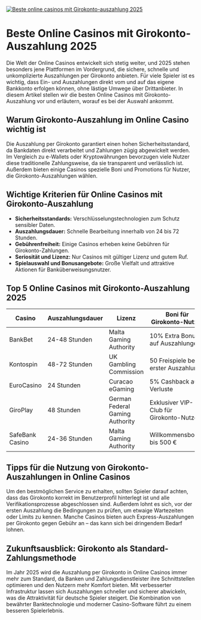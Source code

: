 [![Beste online casinos mit Girokonto-auszahlung 2025](https://123-caf.pages.dev/gitsignup.png)](https://vrmoo.ru/Bt82HjjY)

<h1>Beste Online Casinos mit Girokonto-Auszahlung 2025</h1>  <p>Die Welt der Online Casinos entwickelt sich stetig weiter, und 2025 stehen besonders jene Plattformen im Vordergrund, die sichere, schnelle und unkomplizierte Auszahlungen per Girokonto anbieten. Für viele Spieler ist es wichtig, dass Ein- und Auszahlungen direkt vom und auf das eigene Bankkonto erfolgen können, ohne lästige Umwege über Drittanbieter. In diesem Artikel stellen wir die besten Online Casinos mit Girokonto-Auszahlung vor und erläutern, worauf es bei der Auswahl ankommt.</p>  <h2>Warum Girokonto-Auszahlung im Online Casino wichtig ist</h2>  <p>Die Auszahlung per Girokonto garantiert einen hohen Sicherheitsstandard, da Bankdaten direkt verarbeitet und Zahlungen zügig abgewickelt werden. Im Vergleich zu e-Wallets oder Kryptowährungen bevorzugen viele Nutzer diese traditionelle Zahlungsweise, da sie transparent und verlässlich ist. Außerdem bieten einige Casinos spezielle Boni und Promotions für Nutzer, die Girokonto-Auszahlungen wählen.</p>  <h2>Wichtige Kriterien für Online Casinos mit Girokonto-Auszahlung</h2>  <ul>   <li><strong>Sicherheitsstandards:</strong> Verschlüsselungstechnologien zum Schutz sensibler Daten.</li>   <li><strong>Auszahlungsdauer:</strong> Schnelle Bearbeitung innerhalb von 24 bis 72 Stunden.</li>   <li><strong>Gebührenfreiheit:</strong> Einige Casinos erheben keine Gebühren für Girokonto-Zahlungen.</li>   <li><strong>Seriosität und Lizenz:</strong> Nur Casinos mit gültiger Lizenz und gutem Ruf.</li>   <li><strong>Spielauswahl und Bonusangebote:</strong> Große Vielfalt und attraktive Aktionen für Banküberweisungsnutzer.</li> </ul>  <h2>Top 5 Online Casinos mit Girokonto-Auszahlung 2025</h2>  <table>   <thead>     <tr>       <th>Casino</th>       <th>Auszahlungsdauer</th>       <th>Lizenz</th>       <th>Boni für Girokonto-Nutzer</th>       <th>Gebühren</th>     </tr>   </thead>   <tbody>     <tr>       <td>BankBet</td>       <td>24-48 Stunden</td>       <td>Malta Gaming Authority</td>       <td>10% Extra Bonus auf Auszahlungen</td>       <td>Keine</td>     </tr>     <tr>       <td>Kontospin</td>       <td>48-72 Stunden</td>       <td>UK Gambling Commission</td>       <td>50 Freispiele bei erster Auszahlung</td>       <td>Keine</td>     </tr>     <tr>       <td>EuroCasino</td>       <td>24 Stunden</td>       <td>Curacao eGaming</td>       <td>5% Cashback auf Verluste</td>       <td>Gratis</td>     </tr>     <tr>       <td>GiroPlay</td>       <td>48 Stunden</td>       <td>German Federal Gaming Authority</td>       <td>Exklusiver VIP-Club für Girokonto-Nutzer</td>       <td>Keine</td>     </tr>     <tr>       <td>SafeBank Casino</td>       <td>24-36 Stunden</td>       <td>Malta Gaming Authority</td>       <td>Willkommensbonus bis 500 €</td>       <td>Keine</td>     </tr>   </tbody> </table>  <h2>Tipps für die Nutzung von Girokonto-Auszahlungen in Online Casinos</h2>  <p>Um den bestmöglichen Service zu erhalten, sollten Spieler darauf achten, dass das Girokonto korrekt im Benutzerprofil hinterlegt ist und alle Verifikationsprozesse abgeschlossen sind. Außerdem lohnt es sich, vor der ersten Auszahlung die Bedingungen zu prüfen, um etwaige Wartezeiten oder Limits zu kennen. Manche Casinos bieten auch Express-Auszahlungen per Girokonto gegen Gebühr an – das kann sich bei dringendem Bedarf lohnen.</p>  <h2>Zukunftsausblick: Girokonto als Standard-Zahlungsmethode</h2>  <p>Im Jahr 2025 wird die Auszahlung per Girokonto in Online Casinos immer mehr zum Standard, da Banken und Zahlungsdienstleister ihre Schnittstellen optimieren und den Nutzern mehr Komfort bieten. Mit verbesserter Infrastruktur lassen sich Auszahlungen schneller und sicherer abwickeln, was die Attraktivität für deutsche Spieler steigert. Die Kombination von bewährter Banktechnologie und moderner Casino-Software führt zu einem besseren Spielerlebnis.</p>